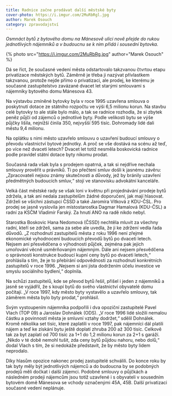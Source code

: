 ```yaml
---
title: Radnice začne prodávat další městské byty
cover-photo: https://i.imgur.com/2MuRbRgl.jpg
author: Marek Osouch
category: zpravodajství
---
```


*Osmnáct bytů z bytového domu na Mánesově ulici nově přejde do rukou jednotlivých nájemníků a v budoucnu se k nim přidá i sousední bytovka.*

{% photo src="https://i.imgur.com/2MuRbRg.jpg" author="Marek Osouch" %}

Dá se říct, že současné vedení města odstartovalo takzvanou čtvrtou etapu privatizace městských bytů. Záměrně je třeba ji nazývat přívlastkem takzvanou, protože nejde přímo o privatizaci, ale prodej, ke kterému je současné zastupitelstvo zavázané dvacet let starými smlouvami s nájemníky bytového domu Mánesova 43.

Na výstavbu zmíněné bytovky byla v roce 1995 uzavřena smlouva o poskytnutí dotace ze státního rozpočtu ve výši 6,5 milionu korun. Na stavbu celé bytovky to ale stále bylo málo, a tak se radnice rozhodla, že si zbytek peněz půjčí od zájemců o jednotlivé byty. Podle velikosti bytu se výše půjčky lišila, nejnižší činila 350, nejvyšší 595 tisíc. Dohromady lidé dali městu 9,4 milionu.

Na oplátku s nimi město uzavřelo smlouvu o uzavření budoucí smlouvy o převodu vlastnictví bytové jednotky. A proč se vše dostává na scénu až teď, po více než dvaceti letech? Dvacet let totiž nesměla boskovická radnice podle pravidel státní dotace byty nikomu prodat.

Současná rada však byla s prodejem opatrná, a tak si nejdříve nechala smlouvy prověřit u právníků. Ti po přečtení smluv došli k jasnému závěru: „Zpracovateli nejsou známy skutečnosti a důvody, jež by bránily uzavření předmětných budoucích smluv,“ stojí ve stanovisku advokátní kanceláře.

Velká část městské rady se však loni v květnu při projednávání prodeje bytů zdržela, a tak ani nedala zastupitelům žádné doporučení, jak mají hlasovat. Zdrželi se všichni zástupci ČSSD a také Jaromíra Vítková z KDU-ČSL. Pro prodej se jasně vyslovila jen místostarostka Dagmar Hamalová (KDU-ČSL) a radní za KSČM Vladimír Farský. Za hnutí ANO na radě nikdo nebyl.

Starostka Boskovic Hana Nedomová (ČSSD) nechtěla mluvit za všechny radní, kteří se zdrželi, sama za sebe ale uvedla, že ji ke zdržení vedla řada důvodů. „Z rozhodnutí zastupitelů města z roku 1996 není zřejmé ekonomické vyhodnocení budoucích převodů bytů po dvaceti letech. Nejsem ani přesvědčena o výhodnosti půjček, zejména pak jejich umořování věcně usměrňovaným nájemným. Dále ani nejsem přesvědčena o správnosti konstrukce budoucí kupní ceny bytů po dvaceti letech,“ prohlásila s tím, že je to přebírání odpovědnosti za rozhodnutí konkrétních zastupitelů v roce 1996. „Nejsem si ani jista dodržením účelu investice ve smyslu sociálního bydlení,“ doplnila.

Na schůzi zastupitelů, kde se převod bytů řešil, přišel i jeden z nájemníků a jasně se vyjádřil, že s koupí bytů do svého vlastnictví obyvatelé domu počítají. „V roce 1997, kdy město byty vystavělo a uzavřelo smlouvy, tak záměrem města bylo byty prodat,“ prohlásil.

Svým vystoupením nájemníka podpořili i dva opoziční zastupitelé Pavel Vlach (TOP 09) a Jaroslav Dohnálek (ODS). „V roce 1996 lidé složili nemalou částku a povinností města je smluvní vztahy dodržet,“ sdělil Dohnálek. Kromě několika set tisíc, které zaplatili v roce 1997, pak nájemníci dál platili nájem a teď ke získání bytu ještě doplatí zhruba 200 až 300 tisíc. Celkově tak za byt zaplatí od 700 tisíc za 1+1 do 1,2 milionu korun za 2+1 s garáží.  „Nikdo v té době nemohl tušit, zda ceny bytů půjdou nahoru, nebo dolů,“ dodal Vlach s tím, že si nedokáže představit, že by město byty lidem neprodalo.

Díky hlasům opozice nakonec prodej zastupitelé schválili. Do konce roku by tak byty měly být jednotlivých nájemců a do budoucna by se podobných prodejů měli dočkat i další zájemci. Podobné smlouvy o půjčkách a následném prodeji nájemcům jsou totiž uzavřené i s obyvateli v sousedním bytovém domě Mánesova se vchody označenými 45A, 45B. Další privatizaci současné vedení neplánuje.